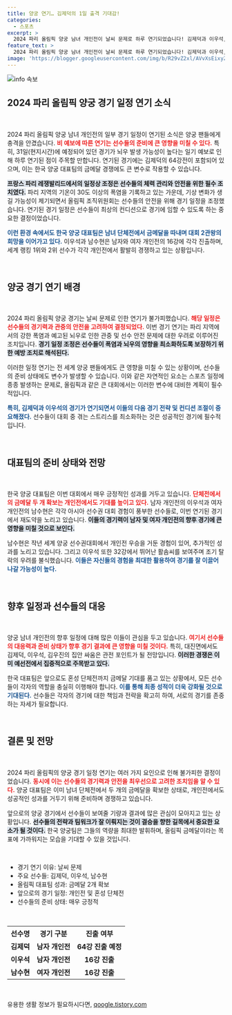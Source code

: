 ```yaml
---
title: 양궁 연기… 김제덕의 1일 출격 기대감!
categories:
  - 스포츠
excerpt: >
  2024 파리 올림픽 양궁 남녀 개인전이 날씨 문제로 하루 연기되었습니다! 김제덕과 이우석, 남수현 등 한국 선수들의 경기가 어떻게 펼쳐질지 기대됩니다. 클릭해서 자세한 소식을 확인하세요!
feature_text: >
  2024 파리 올림픽 양궁 남녀 개인전이 날씨 문제로 하루 연기되었습니다! 김제덕과 이우석, 남수현 등 한국 선수들의 경기가 어떻게 펼쳐질지 기대됩니다. 클릭해서 자세한 소식을 확인하세요!
image: 'https://blogger.googleusercontent.com/img/b/R29vZ2xl/AVvXsEixyZcFfHzMRdzZMjFBmAUKJYCLCGyLL1o632UiGVXcaFdKo_bkvkuCioo0uUKlGfBVcT3P84aROyZIXSBEx3Aw5nCQ3pTgDom1WDC4m8eifvWiAmWEEVb4x6G_l8C0QH225ldMjyaFvpxGEBGNO37VmDTDMHGhJPq73UglMfDca1-0aw/s1600/blogspot.png'
---
```


<p><img src="https://blogger.googleusercontent.com/img/b/R29vZ2xl/AVvXsEixyZcFfHzMRdzZMjFBmAUKJYCLCGyLL1o632UiGVXcaFdKo_bkvkuCioo0uUKlGfBVcT3P84aROyZIXSBEx3Aw5nCQ3pTgDom1WDC4m8eifvWiAmWEEVb4x6G_l8C0QH225ldMjyaFvpxGEBGNO37VmDTDMHGhJPq73UglMfDca1-0aw/s1600/blogspot.png" alt="info 속보" /></p>

<h2 data-ke-size="size26">2024 파리 올림픽 양궁 경기 일정 연기 소식</h2>

<p data-ke-size="size16">&nbsp;</p>

<p>2024 파리 올림픽 양궁 남녀 개인전의 일부 경기 일정이 연기된 소식은 양궁 팬들에게 충격을 안겼습니다. <b><span style="color: #ee2323;">비 예보에 따른 연기는 선수들의 준비에 큰 영향을 미칠 수 있다.</span></b> 특히, 31일(현지시간)에 예정되어 있던 경기가 뇌우 발생 가능성이 높다는 일기 예보로 인해 하루 연기된 점이 주목할 만합니다. 연기된 경기에는 김제덕의 64강전이 포함되어 있으며, 이는 한국 양궁 대표팀의 금메달 경쟁에도 큰 변수로 작용할 수 있습니다.</p>

<p><b><span style="background-color: #21538527;">프랑스 파리 레쟁발리드에서의 일정상 조정은 선수들의 체력 관리와 안전을 위한 필수 조치였다.</span></b> 파리 지역의 기온이 30도 이상의 폭염을 기록하고 있는 가운데, 기상 변화가 생길 가능성이 제기되면서 올림픽 조직위원회는 선수들의 안전을 위해 경기 일정을 조정했습니다. 연기된 경기 일정은 선수들이 최상의 컨디션으로 경기에 임할 수 있도록 하는 중요한 결정이었습니다.</p>

<p><b><span style="color: #1a5490;">이런 환경 속에서도 한국 양궁 대표팀은 남녀 단체전에서 금메달을 따내며 대회 2관왕의 희망을 이어가고 있다.</span></b> 이우석과 남수현은 남자와 여자 개인전의 16강에 각각 진출하며, 세계 랭킹 1위와 2위 선수가 각각 개인전에서 활발히 경쟁하고 있는 상황입니다.</p>

<p data-ke-size="size16">&nbsp;</p>

<h2 data-ke-size="size26">양궁 경기 연기 배경</h2>

<p data-ke-size="size16">&nbsp;</p>

<p>2024 파리 올림픽 양궁 경기는 날씨 문제로 인한 연기가 불가피했습니다. <b><span style="color: #ee2323;">해당 일정은 선수들의 경기력과 관중의 안전을 고려하여 결정되었다.</span></b> 이번 경기 연기는 파리 지역에서의 강한 폭염과 예고된 뇌우로 인한 관중 및 선수 안전 문제에 대한 우려로 이루어진 조치입니다. <b><span style="background-color: #21538527;">경기 일정 조정은 선수들이 폭염과 뇌우의 영향을 최소화하도록 보장하기 위한 예방 조치로 해석된다.</span></b></p>

<p>이러한 일정 연기는 전 세계 양궁 팬들에게도 큰 영향을 미칠 수 있는 상황이며, 선수들의 준비 상태에도 변수가 발생할 수 있습니다. 이와 같은 자연적인 요소는 스포츠 일정에 종종 발생하는 문제로, 올림픽과 같은 큰 대회에서는 이러한 변수에 대비한 계획이 필수적입니다.</p>

<p><b><span style="color: #1a5490;">특히, 김제덕과 이우석의 경기가 연기되면서 이들의 다음 경기 전략 및 컨디션 조절이 중요해졌다.</span></b> 선수들이 대회 중 겪는 스트리스를 최소화하는 것은 성공적인 경기에 필수적입니다.</p>

<p data-ke-size="size16">&nbsp;</p>

<h2 data-ke-size="size26">대표팀의 준비 상태와 전망</h2>

<p data-ke-size="size16">&nbsp;</p>

<p>한국 양궁 대표팀은 이번 대회에서 매우 긍정적인 성과를 거두고 있습니다. <b><span style="color: #ee2323;">단체전에서의 금메달 두 개 확보는 개인전에서도 기대를 높이고 있다.</span></b> 남자 개인전의 이우석과 여자 개인전의 남수현은 각각 아시아 선수권 대회 경험이 풍부한 선수들로, 이번 연기된 경기에서 재도약을 노리고 있습니다. <b><span style="background-color: #21538527;">이들의 경기력이 남자 및 여자 개인전의 향후 경기에 큰 영향을 미칠 것으로 보인다.</span></b></p>

<p>남수현은 작년 세계 양궁 선수권대회에서 개인전 우승을 거둔 경험이 있어, 추가적인 성과를 노리고 있습니다. 그리고 이우석 또한 32강에서 뛰어난 활솜씨를 보여주며 조기 탈락의 우려를 불식했습니다. <b><span style="color: #1a5490;">이들은 자신들의 경험을 최대한 활용하여 경기를 잘 이끌어 나갈 가능성이 높다.</span></b></p>

<p data-ke-size="size16">&nbsp;</p>

<h2 data-ke-size="size26">향후 일정과 선수들의 대응</h2>

<p data-ke-size="size16">&nbsp;</p>

<p>양궁 남녀 개인전의 향후 일정에 대해 많은 이들이 관심을 두고 있습니다. <b><span style="color: #ee2323;">여기서 선수들의 대응력과 준비 상태가 향후 경기 결과에 큰 영향을 미칠 것이다.</span></b> 특히, 대진면에서도 김제덕, 이우석, 김우진의 집안 싸움은 관전 포인트가 될 전망입니다. <b><span style="background-color: #21538527;">이러한 경쟁은 이미 예선전에서 집중적으로 주목받고 있다.</span></b></p>

<p>한국 대표팀은 앞으로도 혼성 단체전까지 금메달 기대를 품고 있는 상황에서, 모든 선수들이 각자의 역할을 충실히 이행해야 합니다. <b><span style="color: #1a5490;">이를 통해 최종 성적이 더욱 강화될 것으로 기대된다.</span></b> 선수들은 각자의 경기에 대한 책임과 전략을 확고히 하여, 서로의 경기를 존중하는 자세가 필요합니다.</p>

<p data-ke-size="size16">&nbsp;</p>

<h2 data-ke-size="size26">결론 및 전망</h2>

<p data-ke-size="size16">&nbsp;</p>

<p>2024 파리 올림픽의 양궁 경기 일정 연기는 여러 가지 요인으로 인해 불가피한 결정이었습니다. <b><span style="color: #ee2323;">동시에 이는 선수들의 경기력과 안전을 최우선으로 고려한 조치임을 알 수 있다.</span></b> 양궁 대표팀은 이미 남녀 단체전에서 두 개의 금메달을 확보한 상태로, 개인전에서도 성공적인 성과를 거두기 위해 준비하며 경쟁하고 있습니다. </p>

<p>앞으로의 양궁 경기에서 선수들이 보여줄 기량과 결과에 많은 관심이 모아지고 있는 상황입니다. <b><span style="background-color: #21538527;">선수들의 전략과 팀워크가 잘 이뤄지는 것이 결승을 향한 길목에서 중요한 요소가 될 것이다.</span></b> 한국 양궁팀은 그들의 역량을 최대한 발휘하며, 올림픽 금메달이라는 목표에 가까워지는 모습을 기대할 수 있을 것입니다.</p>

<p data-ke-size="size16">&nbsp;</p>

<ul>
  <li>경기 연기 이유: 날씨 문제</li>
  <li>주요 선수들: 김제덕, 이우석, 남수현</li>
  <li>올림픽 대표팀 성과: 금메달 2개 확보</li>
  <li>앞으로의 경기 일정: 개인전 및 혼성 단체전</li>
  <li>선수들의 준비 상태: 매우 긍정적</li>
</ul>

<p data-ke-size="size16">&nbsp;</p>

<table style="border-collapse: collapse; width: 100%;">
  <tr>
    <th style="text-align: center; height: 25px;">선수명</th>
    <th style="text-align: center; height: 25px;">경기 구분</th>
    <th style="text-align: center; height: 25px;">진출 여부</th>
  </tr>
  <tr>
    <td style="text-align: center; height: 17px;"><b>김제덕</b></td>
    <td style="text-align: center; height: 17px;"><b>남자 개인전</b></td>
    <td style="text-align: center; height: 17px;"><b>64강 진출 예정</b></td>
  </tr>
  <tr>
    <td style="text-align: center; height: 17px;"><b>이우석</b></td>
    <td style="text-align: center; height: 17px;"><b>남자 개인전</b></td>
    <td style="text-align: center; height: 17px;"><b>16강 진출</b></td>
  </tr>
  <tr>
    <td style="text-align: center; height: 17px;"><b>남수현</b></td>
    <td style="text-align: center; height: 17px;"><b>여자 개인전</b></td>
    <td style="text-align: center; height: 17px;"><b>16강 진출</b></td>
  </tr>
</table>

<p data-ke-size="size16">&nbsp;</p>
유용한 생활 정보가 필요하시다면, <a href="https://qoogle.tistory.com" rel="dofollow">qoogle.tistory.com</a>


